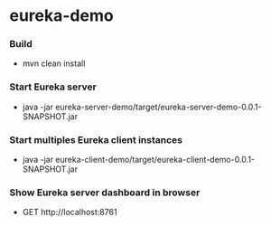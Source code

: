 # eureka-demo

### Build
- mvn clean install
  
### Start Eureka server
- java -jar eureka-server-demo/target/eureka-server-demo-0.0.1-SNAPSHOT.jar

### Start multiples Eureka client instances 
- java -jar eureka-client-demo/target/eureka-client-demo-0.0.1-SNAPSHOT.jar

### Show Eureka server dashboard in browser
- GET http://localhost:8761
